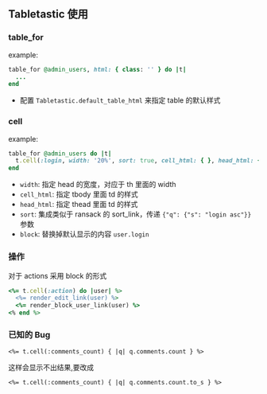 ## Tabletastic 使用

### table_for

example:

```ruby
table_for @admin_users, html: { class: '' } do |t|
  ...
end
```

+ 配置 `Tabletastic.default_table_html` 来指定 table 的默认样式

### cell

example:

```ruby
table_for @admin_users do |t|
  t.cell(:login, width: '20%', sort: true, cell_html: { }, head_html: {}) { |user| user.great_login }
end
```

+ `width`: 指定 head 的宽度，对应于 th 里面的 width
+ `cell_html`: 指定 tbody 里面 td 的样式
+ `head_html`: 指定 thead 里面 td 的样式
+ `sort`: 集成类似于 ransack 的 sort_link，传递 `{"q": {"s": "login asc"}}` 参数
+ `block`: 替换掉默认显示的内容 `user.login`

### 操作
对于 actions 采用 block 的形式

```ruby
<%= t.cell(:action) do |user| %>
  <%= render_edit_link(user) %>
  <%= render_block_user_link(user) %>
<% end %>
```

### 已知的 Bug

`<%= t.cell(:comments_count) { |q| q.comments.count } %>`

这样会显示不出结果,要改成

`<%= t.cell(:comments_count) { |q| q.comments.count.to_s } %>`
